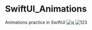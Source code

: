 # SwiftUI_Animations
Animations practice in SwiftUI
![q](https://user-images.githubusercontent.com/77058534/144847871-6a04d1af-4788-4485-bb4d-b44801325898.png) ![123](https://user-images.githubusercontent.com/77058534/144847881-567f87e3-12a2-427e-9389-d4af7fecdeed.png)
